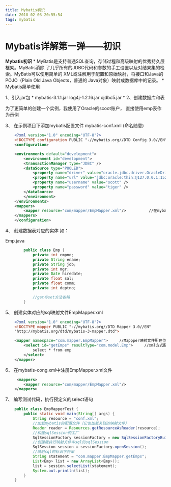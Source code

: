 ```yaml
---
title: Mybatis初识
date: 2018-02-03 20:55:54
tags: mybatis
---
```

<h1>Mybatis详解第一弹——初识</h1>

**Mybatis初识**
*
	MyBatis是支持普通SQL查询，存储过程和高级映射的优秀持久层框架。MyBatis消除
	了几乎所有的JDBC代码和参数的手工设置以及对结果集的检索。MyBatis可以使用简单的
	XML或注解用于配置和原始映射，将接口和Java的POJO（Plain Old Java Objects，普通的
	Java对象）映射成数据库中的记录。
*
Mybatis简单使用

1、引入jar包
*
	mybatis-3.1.1.jar
	log4j-1.2.16.jar
	ojdbc5.jar
*
2、创建数据库和表

为了更简单的创建一个实例，我使用了Oracle的scoot账户，
直接使用emp表作为示例

3、 在示例项目下添加mybatis配置文件 mybatis-conf.xml (命名随意)
```xml
	<?xml version="1.0" encoding="UTF-8"?>
	<!DOCTYPE configuration PUBLIC "-//mybatis.org//DTD Config 3.0//EN" "http://mybatis.org/dtd/mybatis-3-config.dtd">
	<configuration>

	<environments default="development">
	    <environment id="development">
	    <transactionManager type="JDBC" />
	    <dataSource type="POOLED">
	        <property name="driver" value="oracle.jdbc.driver.OracleDriver" />
	        <property name="url" value="jdbc:oracle:thin:@127.0.0.1:1521:ORCL" />
	        <property name="username" value="scott" />
	        <property name="password" value="tiger" />
	    </dataSource>
	    </environment>
	</environments>
	<mappers>
	    <mapper resource="com/mapper/EmpMapper.xml"/>          //在mybatis-cong.xml中注册EmpMapper.xml文件
	</mappers>
	</configuration>
```
4、 创建数据表对应的实体 如：

Emp.java
```java
	    public class Emp {
	        private int empno;
	        private String ename;
	        private String job;
	        private int mgr;
	        private Date hiredate;
	        private float sal;
	        private float comm;
	        private int deptno;

	        //get与set方法省略
	    }
```
5、 创建实体对应的sql映射文件EmpMapper.xml
```xml
	<?xml version="1.0" encoding="UTF-8"?>
	<!DOCTYPE mapper PUBLIC "-//mybatis.org//DTD Mapper 3.0//EN" 
	"http://mybatis.org/dtd/mybatis-3-mapper.dtd">

	<mapper namespace="com.mapper.EmpMapper">     //Mappper映射文件所在位置
	    <select id="getEmps" resultType="com.model.Emp">     //xml方式配置sql语句
	        select * from emp
	    </select>
	</mapper>
```
6、 在mybatis-cong.xml中注册EmpMapper.xml文件
```xml
	 <mappers>
	    <mapper resource="com/mapper/EmpMapper.xml"/>
	</mappers>
```
7、 编写测试代码，执行预定义的select语句
```java
	public class EmpMapperTest {
	    public static void main(String[] args) {
	        String resource = "conf.xml"; 
	        //加载mybatis的配置文件（它也加载关联的映射文件）
	        Reader reader = Resources.getResourceAsReader(resource); 
	        //构建sqlSession的工厂
	        SqlSessionFactory sessionFactory = new SqlSessionFactoryBuilder().build(reader);
	        //创建能执行映射文件中sql的sqlSession
	        SqlSession session = sessionFactory.openSession();
	        //映射sql的标识字符串
	        String statement = "com.mapper.EmpMapper.getEmps";
	        List<Emp> list = new ArrayList<Emp>();
	        list = session.selectList(statement);
	        System.out.println(list);
	    }
	}
```
